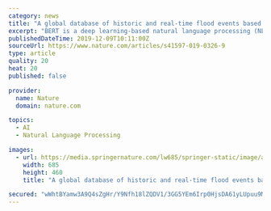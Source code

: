 ```yaml
---
category: news
title: "A global database of historic and real-time flood events based on social media"
excerpt: "BERT is a deep learning-based natural language processing (NLP) model that learns relations between words and sub-words in a text (i.e., word embeddings) and uses these to encode text, followed by a decoder to make predictions. We obtain the pre-trained version of BERT which can then be fine-tuned for a specific task. To this extent ..."
publishedDateTime: 2019-12-09T10:11:00Z
sourceUrl: https://www.nature.com/articles/s41597-019-0326-9
type: article
quality: 20
heat: 20
published: false

provider:
  name: Nature
  domain: nature.com

topics:
  - AI
  - Natural Language Processing

images:
  - url: https://media.springernature.com/lw685/springer-static/image/art%3A10.1038%2Fs41597-019-0326-9/MediaObjects/41597_2019_326_Fig2_HTML.png
    width: 685
    height: 460
    title: "A global database of historic and real-time flood events based on social media"

secured: "wWhtBYamw3A9Q4sZgHr/Y9Nfh18lZQDV1/3GG5YEm6Irp0HjsDA61yLUpuu9Mih3yCDDWjwg83jBpSgyDBNnawqpr+yadkRgInoloc9GBeNTuZZlba6IumtVhkQScxq+5ZrG2OyuwpM1W/2NlS1+hiym5qDDlEzp4LCEVHOhRsUK+I+8zzeyjhGoSWtq7Zg/L/6U9YhlSHDvwdvvD5L/gZD3s11P4PqrIHnmS1FW7F7GvToscaACXeOE5tQsXQQIDxjofsXZnbUDZkgVp57QqA==;cnQsiXntzzou2t6C8n9i1A=="
---
```



